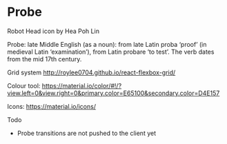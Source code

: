 # Probe

Robot Head icon by Hea Poh Lin

Probe: late Middle English (as a noun): from late Latin proba ‘proof’ (in medieval Latin ‘examination’), from Latin probare ‘to test’. The verb dates from the mid 17th century.

Grid system http://roylee0704.github.io/react-flexbox-grid/

Colour tool: https://material.io/color/#!/?view.left=0&view.right=0&primary.color=E65100&secondary.color=D4E157

Icons: https://material.io/icons/

Todo

+ Probe transitions are not pushed to the client yet
